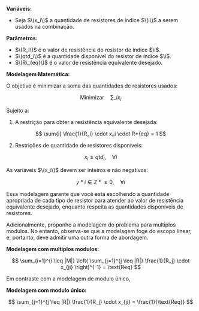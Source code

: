 **Variáveis:**

- Seja $\(x_i\)$ a quantidade de resistores de índice $\(i\)$ a serem usados na combinação.

**Parâmetros:**

- $\(R_i\)$ é o valor de resistência do resistor de índice $\i\$.
- $\(qtd_i\)$ é a quantidade disponível do resistor de índice $\i\$.
- $\(R\_{eq}\)$ é o valor de resistência equivalente desejado.

**Modelagem Matemática:**

O objetivo é minimizar a soma das quantidades de resistores usados:

$$
\text{Minimizar} \quad \sum\_{i} x_i
$$

Sujeito a:

1. A restrição para obter a resistência equivalente desejada:

$$
\sum{i} \frac{1}{R_i} \cdot x_i \cdot R*{eq} = 1
$$

2. Restrições de quantidade de resistores disponíveis:

$$
x_i \leq qtd_i, \quad \forall i
$$

As variáveis $\(x_i\)$ devem ser inteiros e não negativos:

$$
y*i \in \mathbb{Z}*{\geq 0}, \quad \forall i
$$

Essa modelagem garante que você está escolhendo a quantidade apropriada de cada tipo de resistor para atender ao valor de resistência equivalente desejado, enquanto respeita as quantidades disponíveis de resistores.

Adicionalmente, proponho a modelagem do problema para multiplos modulos. No entanto, observa-se que a modelagem foge do escopo linear, e, portanto, deve admitir uma outra forma de abordagem.

**Modelagem com multiplos modulos:**

$$
\sum_{i=1}^{i \leq |M|} \left( \sum_{j=1}^{j \leq |R|} \frac{1}{R_j} \cdot x_{ji} \right)^{-1} = \text{Req}
$$

Em contraste com a modelagem de modulo único,

**Modelagem com modulo único:**

$$
\sum_{j=1}^{j \leq |R|} \frac{1}{R_j} \cdot x_{ji} = \frac{1}{\text{Req}}
$$
